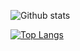 ![Github stats](https://github-readme-stats.vercel.app/api?username=Victxrlarixs)

[![Top Langs](https://github-readme-stats.vercel.app/api/top-langs/?username=da-edra&theme=buefy&layout=compact)](https://github.com/da-edra/github-readme-stats)

